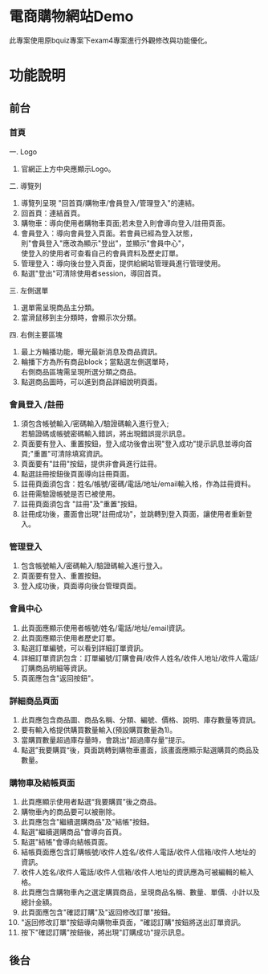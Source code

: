 # 電商購物網站Demo
此專案使用原bquiz專案下exam4專案進行外觀修改與功能優化。

# 功能說明
## 前台
### 首頁
一. Logo
1. 官網正上方中央應顯示Logo。

二. 導覽列
1. 導覽列呈現 "回首頁/購物車/會員登入/管理登入"的連結。
2. 回首頁：連結首頁。
3. 購物車：導向使用者購物車頁面;若未登入則會導向登入/註冊頁面。
4. 會員登入：導向會員登入頁面。若會員已經為登入狀態，
</br>則"會員登入"應改為顯示"登出"，並顯示"會員中心"，
</br>使登入的使用者可查看自己的會員資料及歷史訂單。
5. 管理登入：導向後台登入頁面，提供給網站管理員進行管理使用。
6. 點選"登出"可清除使用者session，導回首頁。

三. 左側選單
1. 選單需呈現商品主分類。
2. 當滑鼠移到主分類時，會顯示次分類。

四. 右側主要區塊
1. 最上方輪播功能，曝光最新消息及商品資訊。
2. 輪播下方為所有商品block；當點選左側選單時，</br>右側商品區塊需呈現所選分類之商品。
3. 點選商品圖時，可以進到商品詳細說明頁面。

### 會員登入 /註冊
1. 須包含帳號輸入/密碼輸入/驗證碼輸入進行登入;</br>若驗證碼或帳號密碼輸入錯誤，將出現錯誤提示訊息。
2. 頁面要有登入、重置按鈕，登入成功後會出現"登入成功"提示訊息並導向首頁;"重置"可清除填寫資訊。
3. 頁面要有"註冊"按鈕，提供非會員進行註冊。
4. 點選註冊按鈕後頁面導向註冊頁面。
5. 註冊頁面須包含：姓名/帳號/密碼/電話/地址/email輸入格，作為註冊資料。
6. 註冊需驗證帳號是否已被使用。
7. 註冊頁面須包含 "註冊"及"重置"按鈕。
8. 註冊成功後，畫面會出現"註冊成功"，並跳轉到登入頁面，讓使用者重新登入。

### 管理登入 
1. 包含帳號輸入/密碼輸入/驗證碼輸入進行登入。
2. 頁面要有登入、重置按鈕。
3. 登入成功後，頁面導向後台管理頁面。

### 會員中心
1. 此頁面應顯示使用者帳號/姓名/電話/地址/email資訊。
2. 此頁面應顯示使用者歷史訂單。
3. 點選訂單編號，可以看到詳細訂單資訊。
4. 詳細訂單資訊包含：訂單編號/訂購會員/收件人姓名/收件人地址/收件人電話/訂購商品明細等資訊。
5. 頁面應包含"返回按鈕"。

### 詳細商品頁面
1. 此頁應包含商品圖、商品名稱、分類、編號、價格、說明、庫存數量等資訊。
2. 要有輸入格提供購買數量輸入(預設購買數量為1)。
3. 當購買數量超過庫存量時，會跳出"超過庫存量"提示。
4. 點選”我要購買“後，頁面跳轉到購物車畫面，該畫面應顯示點選購買的商品及數量。
### 購物車及結帳頁面
1. 此頁應顯示使用者點選“我要購買”後之商品。
2. 購物車內的商品要可以被刪除。
3. 此頁應包含"繼續選購商品"及"結帳"按鈕。
4. 點選"繼續選購商品"會導向首頁。
5. 點選"結帳"會導向結帳頁面。
6. 結帳頁面應包含訂購帳號/收件人姓名/收件人電話/收件人信箱/收件人地址的資訊。
7. 收件人姓名/收件人電話/收件人信箱/收件人地址的資訊應為可被編輯的輸入格。
8. 此頁應包含購物車內之選定購買商品，呈現商品名稱、數量、單價、小計以及總計金額。
9. 此頁面應包含"確認訂購"及"返回修改訂單"按鈕。
10. "返回修改訂單"按鈕導向購物車頁面，"確認訂購"按鈕將送出訂單資訊。
11. 按下"確認訂購"按鈕後，將出現"訂購成功"提示訊息。

## 後台 

